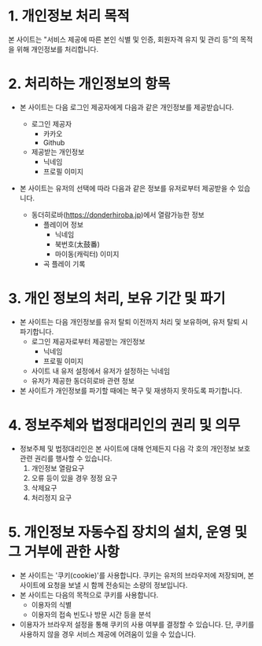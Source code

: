 # 1. 개인정보 처리 목적

본 사이트는 "서비스 제공에 따른 본인 식별 및 인증, 회원자격 유지 및 관리 등"의 목적을 위해 개인정보를 처리합니다.

# 2. 처리하는 개인정보의 항목

- 본 사이트는 다음 로그인 제공자에게 다음과 같은 개인정보를 제공받습니다.
    - 로그인 제공자
        - 카카오
        - Github
    - 제공받는 개인정보
        - 닉네임
        - 프로필 이미지

- 본 사이트는 유저의 선택에 따라 다음과 같은 정보를 유저로부터 제공받을 수 있습니다.
    - 동더히로바(https://donderhiroba.jp)에서 열람가능한 정보
        - 플레이어 정보
            - 닉네임
            - 북번호(太鼓番)
            - 마이동(캐릭터) 이미지
        - 곡 플레이 기록

# 3. 개인 정보의 처리, 보유 기간 및 파기

- 본 사이트는 다음 개인정보를 유저 탈퇴 이전까지 처리 및 보유하며, 유저 탈퇴 시 파기합니다.
    - 로그인 제공자로부터 제공받는 개인정보
        - 닉네임
        - 프로필 이미지
    - 사이트 내 유저 설정에서 유저가 설정하는 닉네임
    - 유저가 제공한 동더히로바 관련 정보
- 본 사이트가 개인정보를 파기할 때에는 복구 및 재생하지 못하도록 파기합니다.

# 4. 정보주체와 법정대리인의 권리 및 의무

- 정보주체 및 법정대리인은 본 사이트에 대해 언제든지 다음 각 호의 개인정보 보호 관련 권리를 행사할 수 있습니다.
    1. 개인정보 열람요구
    2. 오류 등이 있을 경우 정정 요구
    3. 삭제요구
    4. 처리정지 요구

# 5. 개인정보 자동수집 장치의 설치, 운영 및 그 거부에 관한 사항

- 본 사이트는 '쿠키(cookie)'를 사용합니다. 쿠키는 유저의 브라우저에 저장되며, 본 사이트에 요청을 보낼 시 함께 전송되는 소량의 정보입니다.
- 본 사이트는 다음의 목적으로 쿠키를 사용합니다.
    - 이용자의 식별
    - 이용자의 접속 빈도나 방문 시간 등을 분석
- 이용자가 브라우저 설정을 통해 쿠키의 사용 여부를 결정할 수 있습니다. 단, 쿠키를 사용하지 않을 경우 서비스 제공에 어려움이 있을 수 있습니다.